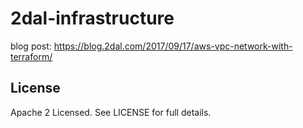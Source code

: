 2dal-infrastructure
====
blog post: https://blog.2dal.com/2017/09/17/aws-vpc-network-with-terraform/

License
----
Apache 2 Licensed. See LICENSE for full details.
